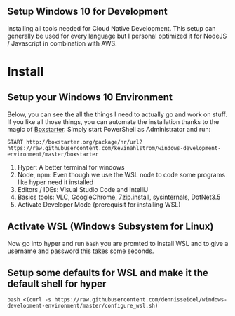 ## Setup Windows 10 for Development

Installing all tools needed for Cloud Native Development. This setup can generally be used for every language but I personal optimized it for NodeJS / Javascript in combination with AWS.

# Install

## Setup your Windows 10 Environment
Below, you can see the all the things I need to actually go and work on stuff. If you like all those things, you can automate the installation thanks to the magic of [Boxstarter](http://boxstarter.org/). Simply start PowerShell as Administrator and run:

```
START http://boxstarter.org/package/nr/url?https://raw.githubusercontent.com/kevinahlstrom/windows-development-environment/master/boxstarter
```

1. Hyper: A better terminal for windows
1. Node, npm: Even though we use the WSL node to code some programs like hyper need it installed 
1. Editors / IDEs: Visual Studio Code and IntelliJ
1. Basics tools: VLC, GoogleChrome, 7zip.install, sysinternals, DotNet3.5
1. Activate Developer Mode (prerequisit for installing WSL)

## Activate WSL (Windows Subsystem for Linux)
Now go into hyper and run `bash` you are promted to install WSL and to give a username and password this takes some seconds. 

## Setup some defaults for WSL and make it the default shell for hyper
```
bash <(curl -s https://raw.githubusercontent.com/dennisseidel/windows-development-environment/master/configure_wsl.sh)
```
